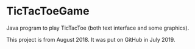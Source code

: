 # TicTacToeGame
 Java program to play TicTacToe (both text interface and some graphics).

 This project is from August 2018. It was put on GitHub in July 2019.
